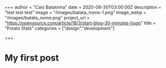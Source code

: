 +++
author = "Caio Batatinha"
date = 2020-08-30T03:00:00Z
description = "test test test"
image = "/images/batata_nome-1.png"
image_webp = "/images/batata_nome.png"
project_url = "https://opensource.com/article/18/3/start-blog-30-minutes-hugo"
title = "Potato Stats"
categories = ["design","development"]

+++
# My first post